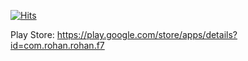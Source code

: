 [![Hits](https://hits.seeyoufarm.com/api/count/incr/badge.svg?url=https%3A%2F%2Fgithub.com%2Fdsc-jiit-128%2FTT-JIIT128&count_bg=%233D58C8&title_bg=%23555555&icon=&icon_color=%23E7E7E7&title=smash&edge_flat=false)](https://hits.seeyoufarm.com)

Play Store: https://play.google.com/store/apps/details?id=com.rohan.rohan.f7
